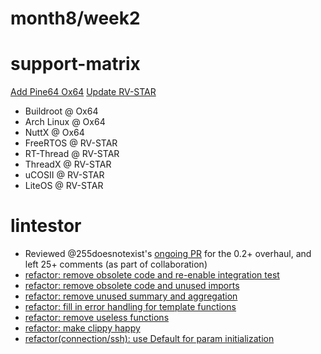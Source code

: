 # month8/week2

# support-matrix

[Add Pine64 Ox64](https://github.com/ruyisdk/support-matrix/pull/293)
[Update RV-STAR](https://github.com/ruyisdk/support-matrix/pull/294)

- Buildroot @ Ox64
- Arch Linux @ Ox64
- NuttX @ Ox64
- FreeRTOS @ RV-STAR
- RT-Thread @ RV-STAR
- ThreadX @ RV-STAR
- uCOSII @ RV-STAR
- LiteOS @ RV-STAR

# lintestor

- Reviewed @255doesnotexist's [ongoing PR]() for the 0.2+ overhaul, and left 25+ comments (as part of collaboration)
- [refactor: remove obsolete code and re-enable integration test](https://github.com/255doesnotexist/lintestor/pull/96/commits/72b11e546cae412adda52c9ad445ffbc1b9d31b2)
- [refactor: remove obsolete code and unused imports](https://github.com/255doesnotexist/lintestor/pull/96/commits/ad89ca0d090736899ab51ca86442a86078bc95e0)
- [refactor: remove unused summary and aggregation](https://github.com/255doesnotexist/lintestor/pull/96/commits/14fa0f8277c1fe179f2a3084a954aa429bfb3f25)
- [refactor: fill in error handling for template functions](https://github.com/255doesnotexist/lintestor/pull/96/commits/f49211133ce457539bd97c9ce99982be392ec7e6)
- [refactor: remove useless functions](https://github.com/255doesnotexist/lintestor/pull/96/commits/75b17b464d70dd20455edffc7fb02c6808473dd6)
- [refactor: make clippy happy](https://github.com/255doesnotexist/lintestor/pull/96/commits/818c17ebeed0a85fa143ddf7e431f3822f0f41ae)
- [refactor(connection/ssh): use Default for param initialization](https://github.com/255doesnotexist/lintestor/pull/96/commits/ef05b23d76333122be013f380503da52de5e3e80)